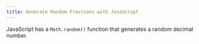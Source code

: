 ```yaml
---
title: Generate Random Fractions with JavaScript
---
```

JavaScript has a `Math.random()` function that generates a random decimal number.